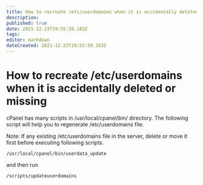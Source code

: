 ```yaml
---
title: How to recreate /etc/userdomains when it is accidentally deleted or missing
description: 
published: true
date: 2021-12-23T19:55:59.183Z
tags: 
editor: markdown
dateCreated: 2021-12-23T19:55:59.183Z
---
```


# How to recreate /etc/userdomains when it is accidentally deleted or missing


cPanel has many scripts in /usr/local/cpanel/bin/ directory. The following script will help you to regenerate /etc/userdomains file.

Note: If any existing /etc/userdomains file in the server, delete or move it first before executing following scripts.


```
/usr/local/cpanel/bin/userdata_update
```

and then run

```
/scripts/updateuserdomains
```